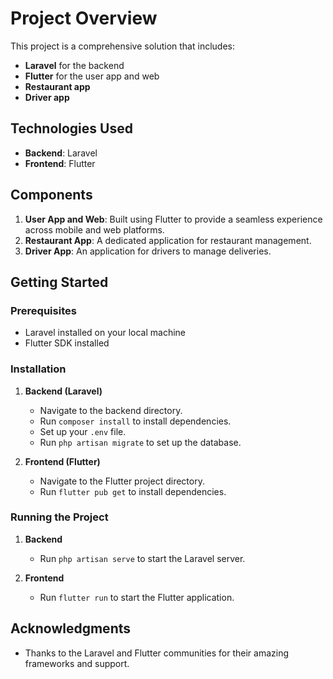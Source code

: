 # Project Overview

This project is a comprehensive solution that includes:

- **Laravel** for the backend
- **Flutter** for the user app and web
- **Restaurant app**
- **Driver app**

## Technologies Used

- **Backend**: Laravel
- **Frontend**: Flutter

## Components

1. **User App and Web**: Built using Flutter to provide a seamless experience across mobile and web platforms.
2. **Restaurant App**: A dedicated application for restaurant management.
3. **Driver App**: An application for drivers to manage deliveries.

## Getting Started

### Prerequisites

- Laravel installed on your local machine
- Flutter SDK installed

### Installation

1. **Backend (Laravel)**

   - Navigate to the backend directory.
   - Run `composer install` to install dependencies.
   - Set up your `.env` file.
   - Run `php artisan migrate` to set up the database.

2. **Frontend (Flutter)**
   - Navigate to the Flutter project directory.
   - Run `flutter pub get` to install dependencies.

### Running the Project

1. **Backend**

   - Run `php artisan serve` to start the Laravel server.

2. **Frontend**
   - Run `flutter run` to start the Flutter application.

## Acknowledgments

- Thanks to the Laravel and Flutter communities for their amazing frameworks and support.
